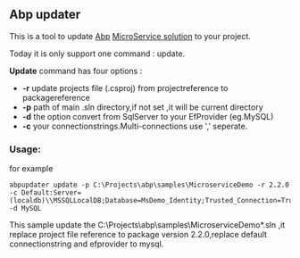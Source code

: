 ## Abp updater

This is a tool to update [Abp](https://abp.io) [MicroService solution](https://github.com/abpframework/abp/tree/dev/samples/MicroserviceDemo) to your project.

Today it is only support one command : update.

**Update** command has four options :
- **-r** update projects file (.csproj) from projectreference to packagereference
- **-p** path of main .sln directory,if not set ,it will be current directory
-  **-d** the option convert from SqlServer to your EfProvider (eg.MySQL)
-  **-c** your connectionstrings.Multi-connections use ',' seperate.

### Usage:
for example
```
abpupdater update -p C:\Projects\abp\samples\MicroserviceDemo -r 2.2.0 -c Default:Server=(localdb)\\MSSQLLocalDB;Database=MsDemo_Identity;Trusted_Connection=True;MultipleActiveResultSets=true -d MySQL
```

This sample update the C:\Projects\abp\samples\MicroserviceDemo\*.sln ,it replace project file reference to package version 2.2.0,replace default connectionstring and efprovider to mysql.